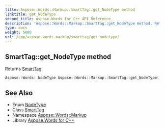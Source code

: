 ```yaml
---
title: Aspose::Words::Markup::SmartTag::get_NodeType method
linktitle: get_NodeType
second_title: Aspose.Words for C++ API Reference
description: 'Aspose::Words::Markup::SmartTag::get_NodeType method. Returns SmartTag in C++.'
type: docs
weight: 5000
url: /cpp/aspose.words.markup/smarttag/get_nodetype/
---
```

## SmartTag::get_NodeType method


Returns [SmartTag](../../../aspose.words/nodetype/).

```cpp
Aspose::Words::NodeType Aspose::Words::Markup::SmartTag::get_NodeType() const override
```

## See Also

* Enum [NodeType](../../../aspose.words/nodetype/)
* Class [SmartTag](../)
* Namespace [Aspose::Words::Markup](../../)
* Library [Aspose.Words for C++](../../../)
